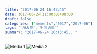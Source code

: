 ```yaml
---
title: "2017-06-24 16:43:45"
date: 2017-06-24T11:00:00+08:00
draft: false
categories: ["moments","2017","2017-06"]
tags: ["朋友圈","生活记录"]
summary: "2017-06-24 16:43:45..."
---
```


![Media 1](/Moments/photos/2017-06-24/201706241643450.jpg)
![Media 2](/Moments/photos/2017-06-24/201706241643451.jpg)

